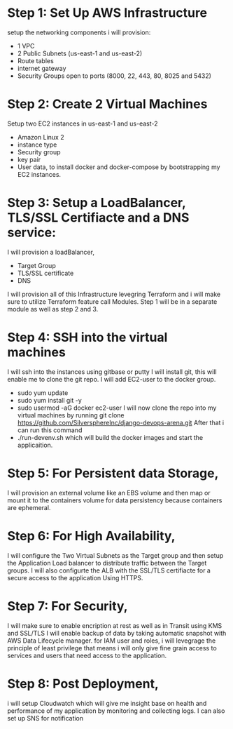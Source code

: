 # Step 1: Set Up AWS Infrastructure
  setup the networking components
  i will provision:
- 1 VPC
- 2 Public Subnets (us-east-1 and us-east-2)
- Route tables
- internet gateway
- Security Groups open to ports (8000, 22, 443, 80, 8025 and 5432)
# Step 2: Create 2 Virtual Machines 
  Setup two EC2 instances in us-east-1 and us-east-2
- Amazon Linux 2
- instance type
- Security group
- key pair
- User data, to install docker and docker-compose by bootstrapping my EC2 instances.
# Step 3: Setup a LoadBalancer, TLS/SSL Certifiacte and a DNS service:
 I will provision a loadBalancer, 
- Target Group
- TLS/SSL certificate
- DNS

I will provision all of this Infrastructure levegring Terraform and i will make sure to utilize Terraform feature call Modules.
Step 1 will be in a separate module as well as step 2 and 3.

# Step 4: SSH into the virtual machines
 I will ssh into the instances using gitbase or putty
 I will install git, this will enable me to clone the git repo.
 I will add EC2-user to the docker group.
 - sudo yum update
 - sudo yum install git -y
 - sudo usermod -aG docker ec2-user
I will now clone the repo into my virtual machines by running
git clone https://github.com/SilversphereInc/django-devops-arena.git
After that i can run this command
- ./run-devenv.sh 
which will build the docker images and start the applicaition.

# Step 5: For Persistent data Storage,
 I will provision an external volume like an EBS volume
 and then map or mount it to the containers volume for data persistency because containers are ephemeral.

# Step 6: For High Availability,
I will configure the Two Virtual Subnets as the Target group and then setup the Application Load balancer to distribute traffic between the Target groups.
I will also configurte the ALB with the SSL/TLS certifiacte for a secure access to the application Using HTTPS.

# Step 7: For Security,
I will make sure to enable encription at rest as well as in Transit using KMS and SSL/TLS
I will enable backup of data by taking automatic snapshot with AWS Data Lifecycle manager.
for IAM user and roles, i will levegrage the principle of least privilege that means i will only give fine grain access to services and users that need access to the application.

# Step 8: Post Deployment,
i will setup Cloudwatch which will give me insight base on health and performance of my application by monitoring and collecting logs.
I can also set up SNS for notification


